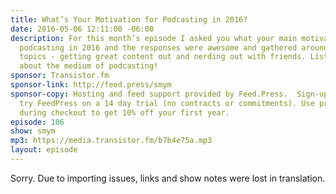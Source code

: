 ```yaml
---
title: What’s Your Motivation for Podcasting in 2016?
date: 2016-05-06 12:11:00 -06:00
description: For this month’s episode I asked you what your main motivation was for
  podcasting in 2016 and the responses were awesome and gathered around a couple of
  topics - getting great content out and nerding out with friends. Listen and be encouraged
  about the medium of podcasting!
sponsor: Transistor.fm
sponsor-link: http://feed.press/smym
sponsor-copy: Hosting and feed support provided by Feed.Press.  Sign-up today and
  try FeedPress on a 14 day trial (no contracts or commitments). Use promo code "smym"
  during checkout to get 10% off your first year.
episode: 106
show: smym
mp3: https://media.transistor.fm/b7b4e75a.mp3
layout: episode
---
```


Sorry. Due to importing issues, links and show notes were lost in translation.

